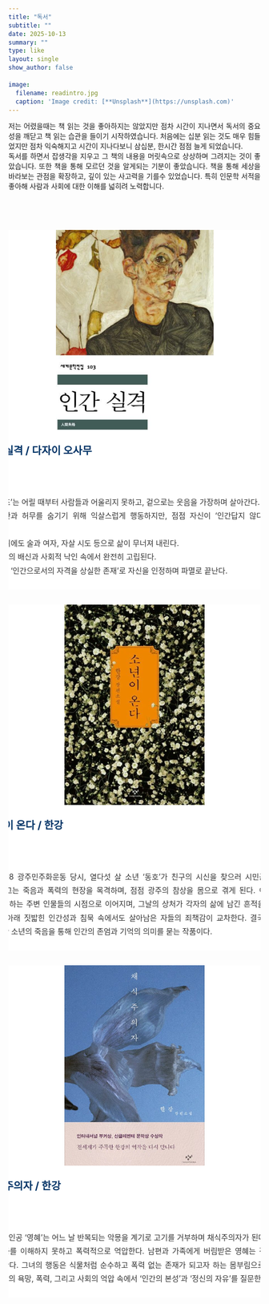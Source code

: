 ```yaml
---
title: "독서"
subtitle: ""
date: 2025-10-13
summary: ""
type: like
layout: single
show_author: false

image:
  filename: readintro.jpg
  caption: 'Image credit: [**Unsplash**](https://unsplash.com)'
---
```


<div style="font-size:100%; text-align:justify;">
저는 어렸을때는 책 읽는 것을 좋아하지는 않았지만 점차 시간이 지나면서 독서의 중요성을 깨닫고 책 읽는 습관을 들이기 시작하였습니다.
처음에는 십분 읽는 것도 매우 힘들었지만 점차 익숙해지고 시간이 지나다보니 삼십분, 한시간 점점 늘게 되었습니다.<br>
독서를 하면서 잡생각을 지우고 그 책의 내용을 머릿속으로 상상하며 그려지는 것이 좋았습니다.
또한 책을 통해 모르던 것을 알게되는 기분이 좋았습니다. 책을 통해 세상을 바라보는 관점을 확장하고, 깊이 있는 사고력을 기를수 있었습니다.
특히 인문학 서적을 좋아해 사람과 사회에 대한 이해를 넓히려 노력합니다.
</div>

<br><br>

<div style="
  display: flex; 
  justify-content: center; 
  align-items: flex-start; 
  gap: 20px; 
  flex-wrap: nowrap; 
  margin-top: 30px; 
  overflow-x: auto;
">

  <!-- 독서 카드 -->
  <div style="width: 700px; background-color: #ffffff; border-radius: 16px; 
              box-shadow: 0 4px 12px rgba(0,0,0,0.1); overflow: hidden; 
              transition: transform 0.3s ease; text-align: center; flex-shrink: 0;">
    
   <div style="width:100%; height:400px; overflow:hidden;">
      <img src="book1.jpg" alt="인간실격" 
           style="width:45%; height:150%; object-fit: cover; background:#f0f2f5;">
    </div>

   <div style="padding: 24px; text-align: left;">
      <h3 style="margin-top: 0; font-size: 1.3rem; color: #003366; text-align: left;">
        ▲ 인간실격 / 다자이 오사무
      </h3>
      <div style="text-align: justify; text-justify: inter-word; line-height: 1.8; 
                  word-break: keep-all; hyphens: auto; font-size: 0.95rem; color: #333;">
                  <br>줄거리 요약<br>
            주인공 ‘요조’는 어릴 때부터 사람들과 어울리지 못하고, 겉으로는 웃음을 가장하며 살아간다.<br>
            내면의 불안과 허무를 숨기기 위해 익살스럽게 행동하지만, 점점 자신이 ‘인간답지 않다’는 절망에 빠진다.<br>
            성인이 된 뒤에도 술과 여자, 자살 시도 등으로 삶이 무너져 내린다.<br>
            주변 사람들의 배신과 사회적 낙인 속에서 완전히 고립된다.<br>
            결국 요조는 ‘인간으로서의 자격을 상실한 존재’로 자신을 인정하며 파멸로 끝난다.
      </div>
    </div>
  </div>
</div>

<div style="
  display: flex; 
  justify-content: center; 
  align-items: flex-start; 
  gap: 20px; 
  flex-wrap: nowrap; 
  margin-top: 30px; 
  overflow-x: auto;
">
  <!-- 독서 카드 -->
  <div style="width: 700px; background-color: #ffffff; border-radius: 16px; 
              box-shadow: 0 4px 12px rgba(0,0,0,0.1); overflow: hidden; 
              transition: transform 0.3s ease; text-align: center; flex-shrink: 0;">
    
   <div style="width:100%; height:400px; overflow:hidden;">
      <img src="book2.jpg" alt="소년이 온다" 
           style="width:40%; height:100%; object-fit: cover; background:#f0f2f5;">
    </div>

   <div style="padding: 24px; text-align: left;">
      <h3 style="margin-top: 0; font-size: 1.3rem; color: #003366; text-align: left;">
        ▲ 소년이 온다 / 한강
      </h3>
      <div style="text-align: justify; text-justify: inter-word; line-height: 1.8; 
                  word-break: keep-all; hyphens: auto; font-size: 0.95rem; color: #333;">
                  <br>줄거리 요약<br>
            1980년 5·18 광주민주화운동 당시, 열다섯 살 소년 ‘동호’가 친구의 시신을 찾으러 시민군 수습소에 들어간다.
            그는 죽음과 폭력의 현장을 목격하며, 점점 광주의 참상을 몸으로 겪게 된다.
            이후 작품은 동호를 기억하는 주변 인물들의 시점으로 이어지며, 그날의 상처가 각자의 삶에 남긴 흔적을 보여준다.
            국가 폭력 아래 짓밟힌 인간성과 침묵 속에서도 살아남은 자들의 죄책감이 교차한다.
            결국 『소년이 온다』는 한 소년의 죽음을 통해 인간의 존엄과 기억의 의미를 묻는 작품이다.
      </div>
    </div>
  </div>
</div>

<div style="
  display: flex; 
  justify-content: center; 
  align-items: flex-start; 
  gap: 20px; 
  flex-wrap: nowrap; 
  margin-top: 30px; 
  overflow-x: auto;
">
  <!-- 독서 카드 -->
  <div style="width: 700px; background-color: #ffffff; border-radius: 16px; 
              box-shadow: 0 4px 12px rgba(0,0,0,0.1); overflow: hidden; 
              transition: transform 0.3s ease; text-align: center; flex-shrink: 0;">
    
   <div style="width:100%; height:400px; overflow:hidden;">
      <img src="book3.jpg" alt="채식주의자" 
           style="width:40%; height:100%; object-fit: cover; background:#f0f2f5;">
    </div>

   <div style="padding: 24px; text-align: left;">
      <h3 style="margin-top: 0; font-size: 1.3rem; color: #003366; text-align: left;">
        ▲ 채식주의자 / 한강
      </h3>
      <div style="text-align: justify; text-justify: inter-word; line-height: 1.8; 
                  word-break: keep-all; hyphens: auto; font-size: 0.95rem; color: #333;">
                  <br>줄거리 요약<br>
            평범했던 주인공 ‘영혜’는 어느 날 반복되는 악몽을 계기로 고기를 거부하며 채식주의자가 된다.
            가족들은 그녀의 변화를 이해하지 못하고 폭력적으로 억압한다.
            남편과 가족에게 버림받은 영혜는 점점 현실과 단절되어 간다.
            그녀의 행동은 식물처럼 순수하고 폭력 없는 존재가 되고자 하는 몸부림으로 나타난다.
            작품은 개인의 욕망, 폭력, 그리고 사회의 억압 속에서 ‘인간의 본성’과 ‘정신의 자유’를 질문한다.
      </div>
    </div>
  </div>
</div>

<!-- hover 효과 -->
<style>
  div[style*="box-shadow"]:hover {
    transform: translateY(-6px);
    box-shadow: 0 6px 16px rgba(0,0,0,0.15);
  }
</style>
